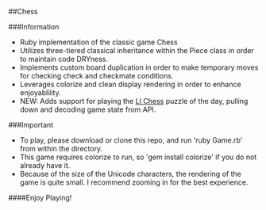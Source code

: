 ##Chess

###Information
* Ruby implementation of the classic game Chess
* Utilizes three-tiered classical inheritance within the Piece class in order to maintain code DRYness.
* Implements custom board duplication in order to make temporary moves for checking check and checkmate conditions.
* Leverages colorize and clean display rendering in order to enhance enjoyablility.
* NEW: Adds support for playing the [LI Chess]("http://en.lichess.org") puzzle of the day, pulling down and decoding game state from API.

###Important

* To play, please download or clone this repo, and run 'ruby Game.rb' from within the directory.
* This game requires colorize to run, so 'gem install colorize' if you do not already have it.
* Because of the size of the Unicode characters, the rendering of the game is quite small. I recommend zooming in for the best experience.

####Enjoy Playing!
